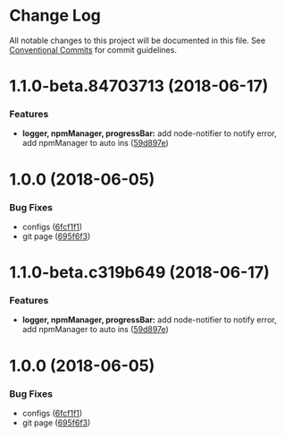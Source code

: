 # Change Log

All notable changes to this project will be documented in this file.
See [Conventional Commits](https://conventionalcommits.org) for commit guidelines.

<a name="1.1.0-beta.84703713"></a>
# 1.1.0-beta.84703713 (2018-06-17)


### Features

* **logger, npmManager, progressBar:** add node-notifier to notify error, add npmManager to auto ins ([59d897e](https://github.com/Genuifx/wxa-compiler-sass/commit/59d897e))



<a name="1.0.0"></a>
# 1.0.0 (2018-06-05)


### Bug Fixes

* configs ([6fcf1f1](https://github.com/Genuifx/wxa-compiler-sass/commit/6fcf1f1))
* git page ([695f6f3](https://github.com/Genuifx/wxa-compiler-sass/commit/695f6f3))




<a name="1.1.0-beta.c319b649"></a>
# 1.1.0-beta.c319b649 (2018-06-17)


### Features

* **logger, npmManager, progressBar:** add node-notifier to notify error, add npmManager to auto ins ([59d897e](https://github.com/Genuifx/wxa-compiler-sass/commit/59d897e))



<a name="1.0.0"></a>
# 1.0.0 (2018-06-05)


### Bug Fixes

* configs ([6fcf1f1](https://github.com/Genuifx/wxa-compiler-sass/commit/6fcf1f1))
* git page ([695f6f3](https://github.com/Genuifx/wxa-compiler-sass/commit/695f6f3))

